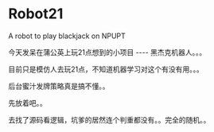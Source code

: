 # Robot21
A robot to play blackjack on NPUPT

今天发呆在蒲公英上玩21点想到的小项目 ---- 黑杰克机器人。。。

目前只是模仿人去玩21点，不知道机器学习对这个有没有用。。。

后台蜜汁发牌策略真是搞不懂。。

先放着吧。。



去找了源码看逻辑，坑爹的居然连个判重都没有。。完全的随机。。